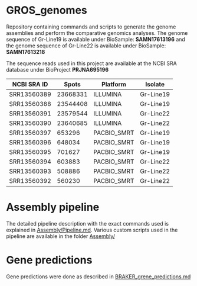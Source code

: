 # GROS_genomes

Repository containing commands and scripts to generate the genome assemblies and perform the comparative genomics analyses.
The genome sequence of Gr-Line19 is available under BioSample: **SAMN17613196** and the genome sequence of Gr-Line22 is available under BioSample: **SAMN17613218**

The sequence reads used in this project are available at the NCBI SRA database under BioProject **PRJNA695196**


| NCBI SRA ID     | Spots    | Platform    | Isolate   |
|-------------|----------|-------------|-----------|
| SRR13560389 | 23668331 | ILLUMINA    | Gr-Line19 |
| SRR13560388 | 23544408 | ILLUMINA    | Gr-Line19 |
| SRR13560391 | 23579544 | ILLUMINA    | Gr-Line22 |
| SRR13560390 | 23640685 | ILLUMINA    | Gr-Line22 |
| SRR13560397 | 653296   | PACBIO_SMRT | Gr-Line19 |
| SRR13560396 | 648034   | PACBIO_SMRT | Gr-Line19 |
| SRR13560395 | 701627   | PACBIO_SMRT | Gr-Line19 |
| SRR13560394 | 603883   | PACBIO_SMRT | Gr-Line22 |
| SRR13560393 | 508886   | PACBIO_SMRT | Gr-Line22 |
| SRR13560392 | 560230   | PACBIO_SMRT | Gr-Line22 |


# Assembly pipeline
The detailed pipeline description with the exact commands used is explained in [Assembly/Pipeline.md](Assembly/Pipeline.md). Various custom scripts used in the pipeline are available in the folder [Assembly/](Assembly/)

# Gene predictions
Gene predictions were done as described in [BRAKER_grene_predictions.md](BRAKER_grene_predictions.md)
